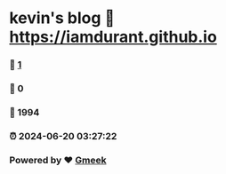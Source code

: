 # kevin's blog :link: https://iamdurant.github.io 
### :page_facing_up: [1](https://iamdurant.github.io/tag.html) 
### :speech_balloon: 0 
### :hibiscus: 1994 
### :alarm_clock: 2024-06-20 03:27:22 
### Powered by :heart: [Gmeek](https://github.com/Meekdai/Gmeek)
